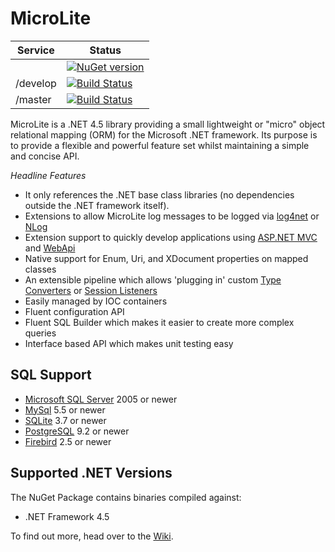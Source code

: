 MicroLite
=========

|Service|Status|
|-------|------|
||[![NuGet version](https://badge.fury.io/nu/MicroLite.svg)](http://badge.fury.io/nu/MicroLite)|
|/develop|[![Build Status](https://dev.azure.com/trevorpilley/MicroLite-ORM/_apis/build/status/MicroLite-ORM.MicroLite?branchName=develop)](https://dev.azure.com/trevorpilley/MicroLite-ORM/_build/latest?definitionId=36&branchName=develop)|
|/master|[![Build Status](https://dev.azure.com/trevorpilley/MicroLite-ORM/_apis/build/status/MicroLite-ORM.MicroLite?branchName=master)](https://dev.azure.com/trevorpilley/MicroLite-ORM/_build/latest?definitionId=36&branchName=master)|

MicroLite is a .NET 4.5 library providing a small lightweight or "micro" object relational mapping (ORM) for the Microsoft .NET framework. Its purpose is to provide a flexible and powerful feature set whilst maintaining a simple and concise API.

_Headline Features_

* It only references the .NET base class libraries (no dependencies outside the .NET framework itself).
* Extensions to allow MicroLite log messages to be logged via [log4net](https://github.com/MicroLite-ORM/MicroLite.Logging.Log4Net#microlitelogginglog4net) or [NLog](https://github.com/MicroLite-ORM/MicroLite.Logging.NLog#microliteloggingnlog)
* Extension support to quickly develop applications using [ASP.NET MVC](https://github.com/MicroLite-ORM/MicroLite.Extensions.Mvc#microliteextensionsmvc) and [WebApi](https://github.com/MicroLite-ORM/MicroLite.Extensions.WebApi#microliteextensionswebapi)
* Native support for Enum, Uri, and XDocument properties on mapped classes
* An extensible pipeline which allows 'plugging in' custom [Type Converters](https://github.com/MicroLite-ORM/MicroLite/wiki/Type-Converters) or [Session Listeners](https://github.com/MicroLite-ORM/MicroLite/wiki/Listeners)
* Easily managed by IOC containers
* Fluent configuration API
* Fluent SQL Builder which makes it easier to create more complex queries
* Interface based API which makes unit testing easy

## SQL Support

* [Microsoft SQL Server](https://github.com/MicroLite-ORM/MicroLite/wiki#configuring-the-connection) 2005 or newer
* [MySql](https://github.com/MicroLite-ORM/MicroLite/wiki/Using-MySql) 5.5 or newer
* [SQLite](https://github.com/MicroLite-ORM/MicroLite/wiki/Using-SQLite) 3.7 or newer
* [PostgreSQL](https://github.com/MicroLite-ORM/MicroLite/wiki/Using-PostgreSQL) 9.2 or newer
* [Firebird](https://github.com/MicroLite-ORM/MicroLite/wiki/Using-Firebird) 2.5 or newer

## Supported .NET Versions

The NuGet Package contains binaries compiled against:

* .NET Framework 4.5

To find out more, head over to the [Wiki](https://github.com/MicroLite-ORM/MicroLite/wiki).
